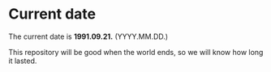# Current date

The current date is **1991.09.21.** (YYYY.MM.DD.)

This repository will be good when the world ends, so we will know how long it lasted.